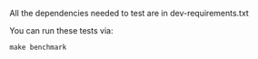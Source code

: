 All the dependencies needed to test are in dev-requirements.txt

You can run these tests via:

```shell
make benchmark
```
